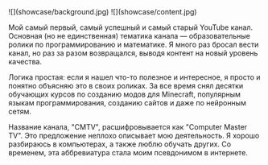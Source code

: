 <gallery>
    ![](showcase/background.jpg)
    ![](showcase/content.jpg)
</gallery>

Мой самый первый, самый успешный и самый старый YouTube канал.
Основная (но не единственная) тематика канала — образовательные ролики по программированию и математике.
Я много раз бросал вести канал, но раз за разом возвращался, выводя контент на новый уровень качества.

Логика простая: если я нашел что-то полезное и интересное, я просто и понятно объясняю это в своих роликах.
За все время снял десятки обучающих курсов по созданию модов для Minecraft, популярным языкам программирования, созданию сайтов и даже по нейронным сетям.

Название канала, "CMTV", расшифровывается как "Computer Master TV".
Это предложение неплохо описывает мою деятельность. Я хорошо разбираюсь в компьютерах, а также люблю обучать других.
Со временем, эта аббревиатура стала моим псевдонимом в интернете.
